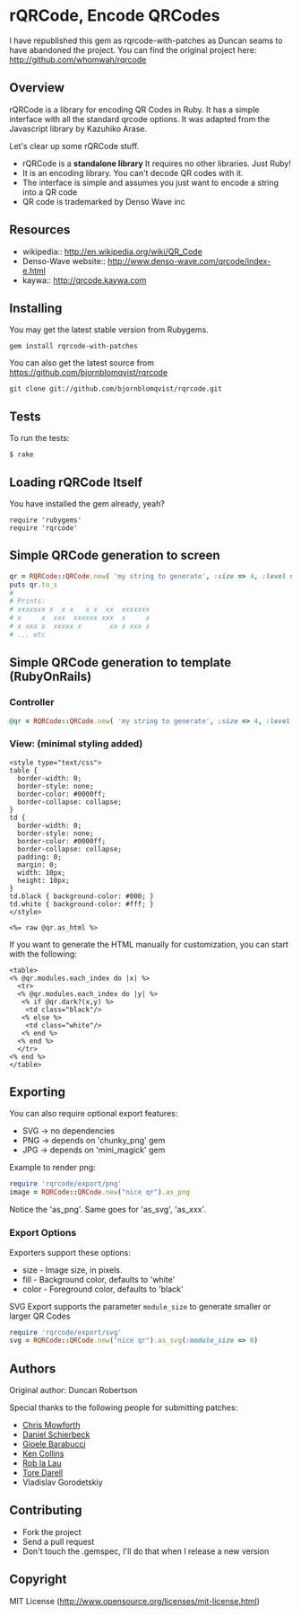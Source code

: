 # rQRCode, Encode QRCodes

I have republished this gem as rqrcode-with-patches as Duncan seams to have abandoned the project.
You can find the original project here: http://github.com/whomwah/rqrcode

## Overview

rQRCode is a library for encoding QR Codes in Ruby. It has a simple interface with all the standard qrcode options. It was adapted from the Javascript library by Kazuhiko Arase.

Let's clear up some rQRCode stuff.

* rQRCode is a __standalone library__ It requires no other libraries. Just Ruby!
* It is an encoding library. You can't decode QR codes with it.
* The interface is simple and assumes you just want to encode a string into a QR code
* QR code is trademarked by Denso Wave inc

## Resources

* wikipedia:: http://en.wikipedia.org/wiki/QR_Code
* Denso-Wave website:: http://www.denso-wave.com/qrcode/index-e.html
* kaywa:: http://qrcode.kaywa.com

## Installing

You may get the latest stable version from Rubygems.

    gem install rqrcode-with-patches

You can also get the latest source from https://github.com/bjornblomqvist/rqrcode

    git clone git://github.com/bjornblomqvist/rqrcode.git

## Tests

To run the tests:

    $ rake

## Loading rQRCode Itself

You have installed the gem already, yeah?

    require 'rubygems'
    require 'rqrcode'

## Simple QRCode generation to screen

```ruby
qr = RQRCode::QRCode.new( 'my string to generate', :size => 4, :level => :h )
puts qr.to_s
#
# Prints:
# xxxxxxx x  x x   x x  xx  xxxxxxx
# x     x  xxx  xxxxxx xxx  x     x
# x xxx x  xxxxx x       xx x xxx x
# ... etc
```

## Simple QRCode generation to template (RubyOnRails)
### Controller
```ruby
@qr = RQRCode::QRCode.new( 'my string to generate', :size => 4, :level => :h )
```
### View: (minimal styling added)
```erb
<style type="text/css">
table {
  border-width: 0;
  border-style: none;
  border-color: #0000ff;
  border-collapse: collapse;
}
td {
  border-width: 0;
  border-style: none;
  border-color: #0000ff;
  border-collapse: collapse;
  padding: 0;
  margin: 0;
  width: 10px;
  height: 10px;
}
td.black { background-color: #000; }
td.white { background-color: #fff; }
</style>

<%= raw @qr.as_html %>
```

If you want to generate the HTML manually for customization, you can start with the following:

```erb
<table>
<% @qr.modules.each_index do |x| %>
  <tr>
  <% @qr.modules.each_index do |y| %>
   <% if @qr.dark?(x,y) %>
    <td class="black"/>
   <% else %>
    <td class="white"/>
   <% end %>
  <% end %>
  </tr>
<% end %>
</table>
```

## Exporting

You can also require optional export features:

* SVG -> no dependencies
* PNG -> depends on 'chunky_png' gem
* JPG -> depends on 'mini_magick' gem

Example to render png:

```ruby
require 'rqrcode/export/png'
image = RQRCode::QRCode.new("nice qr").as_png
```

Notice the 'as\_png'. Same goes for 'as\_svg', 'as\_xxx'.

### Export Options

Exporters support these options:

* size  - Image size, in pixels.
* fill  - Background color, defaults to 'white'
* color - Foreground color, defaults to 'black'

SVG Export supports the parameter `module_size` to generate smaller or larger QR Codes

```ruby
require 'rqrcode/export/svg'
svg = RQRCode::QRCode.new("nice qr").as_svg(:module_size => 6)
```

## Authors

Original author: Duncan Robertson

Special thanks to the following people for submitting patches:

* [Chris Mowforth](http://blog.99th.st)
* [Daniel Schierbeck](https://github.com/dasch)
* [Gioele Barabucci](https://github.com/gioele)
* [Ken Collins](https://github.com/metaskills)
* [Rob la Lau](https://github.com/ohreally)
* [Tore Darell](http://tore.darell.no)
* Vladislav Gorodetskiy

## Contributing
* Fork the project
* Send a pull request
* Don't touch the .gemspec, I'll do that when I release a new version

## Copyright

MIT License (http://www.opensource.org/licenses/mit-license.html)
